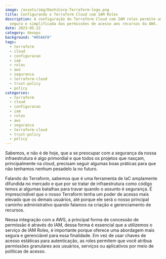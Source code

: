 ```yaml
---
image: /assets/img/HashiCorp-Terraform-logo.png
title: Configurando o Terraform Cloud com IAM Roles
description: A configuração do Terraform Cloud com IAM roles permite uma gestão
  segura e simplificada das permissões de acesso aos recursos da AWS.
date: 2023-05-22
category: devops
background: "#05A6F0"
tags:
  - terraform
  - cloud
  - configuracao
  - iam
  - roles
  - aws
  - seguranca
  - terraform-cloud
  - trust-policy
  - policy
categories:
  - terraform
  - cloud
  - configuracao
  - iam
  - roles
  - aws
  - seguranca
  - terraform-cloud
  - trust-policy
  - policy
---
```

Sabemos, e não é de hoje, que a se preocupar com a segurança da nossa infraestrutura é algo primordial e que todos os projetos que nasçam, principalmente na cloud, precisam seguir algumas boas práticas para que não tenhamos nenhum pesadelo la no futuro.

Falando do Terraform, sabemos que é uma ferramenta de IaC amplamente difundida no mercado e que por se tratar de infraestrutura como código temos ai algumas batalhas para travar quando o assunto é segurança. É imprescindível que o nosso Terraform tenha um poder de acesso mais elevado que os demais usuários, até porque ele será o nosso principal caminho administrativo quando falamos na criação e gerenciamento de recursos.

Nessa integração com a AWS, a principal forma de concessão de permissão é através do IAM, dessa forma é essencial que a utilizemos o serviço de IAM Roles, é importante porque oferece uma abordagem mais segura e gerenciável para essa finalidade. Em vez de usar chaves de acesso estáticas para autenticação, as roles permitem que você atribua permissões granulares aos usuários, serviços ou aplicativos por meio de políticas de acesso.